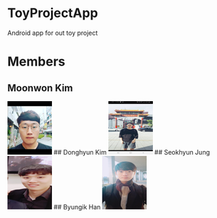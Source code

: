 # ToyProjectApp
Android app for out toy project

# Members

## Moonwon Kim
<img src="./images/KimMoonWon.jpg" width="100" height="120">
## Donghyun Kim
<img src="./images/KimDongHyun.jpg" width="100" height="120">
## Seokhyun Jung
<img src="./images/JungSeokHyun.jpg" width="100" height="120">
## Byungik Han
<img src="./images/HanByungIk.jpg" width="100" height="120">

